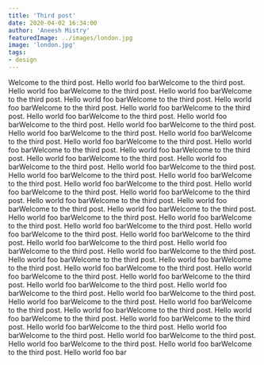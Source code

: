 ```yaml
---
title: 'Third post'
date: 2020-04-02 16:34:00
author: 'Aneesh Mistry'
featuredImage: ../images/london.jpg
image: 'london.jpg'
tags:
- design
---
```


Welcome to the third post. Hello world foo barWelcome to the third post. Hello world foo barWelcome to the third post. Hello world foo barWelcome to the third post. Hello world foo barWelcome to the third post. Hello world foo barWelcome to the third post. Hello world foo barWelcome to the third post. Hello world foo barWelcome to the third post. Hello world foo barWelcome to the third post. Hello world foo barWelcome to the third post. Hello world foo barWelcome to the third post. Hello world foo barWelcome to the third post. Hello world foo barWelcome to the third post. Hello world foo barWelcome to the third post. Hello world foo barWelcome to the third post. Hello world foo barWelcome to the third post. Hello world foo barWelcome to the third post. Hello world foo barWelcome to the third post. Hello world foo barWelcome to the third post. Hello world foo barWelcome to the third post. Hello world foo barWelcome to the third post. Hello world foo barWelcome to the third post. Hello world foo barWelcome to the third post. Hello world foo barWelcome to the third post. Hello world foo barWelcome to the third post. Hello world foo barWelcome to the third post. Hello world foo barWelcome to the third post. Hello world foo barWelcome to the third post. Hello world foo barWelcome to the third post. Hello world foo barWelcome to the third post. Hello world foo barWelcome to the third post. Hello world foo barWelcome to the third post. Hello world foo barWelcome to the third post. Hello world foo barWelcome to the third post. Hello world foo barWelcome to the third post. Hello world foo barWelcome to the third post. Hello world foo barWelcome to the third post. Hello world foo barWelcome to the third post. Hello world foo barWelcome to the third post. Hello world foo barWelcome to the third post. Hello world foo barWelcome to the third post. Hello world foo barWelcome to the third post. Hello world foo barWelcome to the third post. Hello world foo barWelcome to the third post. Hello world foo barWelcome to the third post. Hello world foo barWelcome to the third post. Hello world foo barWelcome to the third post. Hello world foo barWelcome to the third post. Hello world foo barWelcome to the third post. Hello world foo barWelcome to the third post. Hello world foo barWelcome to the third post. Hello world foo barWelcome to the third post. Hello world foo bar